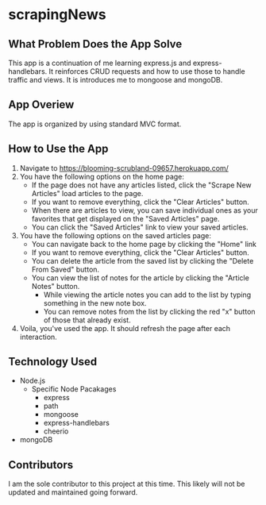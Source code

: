 # scrapingNews

## What Problem Does the App Solve
This app is a continuation of me learning express.js and express-handlebars. It reinforces CRUD requests and how to use those to handle traffic and views. It is introduces me to mongoose and mongoDB.

## App Overiew
The app is organized by using standard MVC format.

## How to Use the App
1. Navigate to https://blooming-scrubland-09657.herokuapp.com/
1. You have the following options on the home page:
    * If the page does not have any articles listed, click the "Scrape New Articles" load articles to the page.
    * If you want to remove everything, click the "Clear Articles" button.
    * When there are articles to view, you can save individual ones as your favorites that get displayed on the "Saved Articles" page.
    * You can click the "Saved Articles" link to view your saved articles.
1. You have the following options on the saved articles page:
    * You can navigate back to the home page by clicking the "Home" link
    * If you want to remove everything, click the "Clear Articles" button.
    * You can delete the article from the saved list by clicking the "Delete From Saved" button.
    * You can view the list of notes for the article by clicking the "Article Notes" button.
        * While viewing the article notes you can add to the list by typing something in the new note box.
        * You can remove notes from the list by clicking the red "x" button of those that already exist.
2. Voila, you've used the app. It should refresh the page after each interaction.

## Technology Used
* Node.js
  * Specific Node Pacakages
    * express
    * path
    * mongoose
    * express-handlebars
    * cheerio
* mongoDB

## Contributors
I am the sole contributor to this project at this time. This likely will not be updated and maintained going forward.